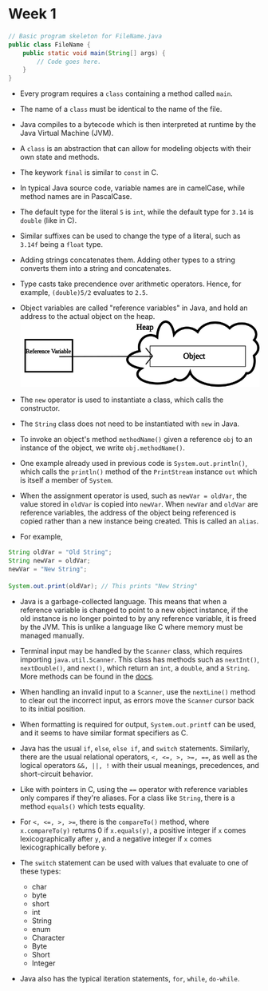 # Week 1

```java
// Basic program skeleton for FileName.java
public class FileName {
    public static void main(String[] args) {
        // Code goes here.
    }
}
```

* Every program requires a `class` containing a method called `main`.

* The name of a `class` must be identical to the name of the file.

* Java compiles to a bytecode which is then interpreted at runtime by the Java Virtual Machine (JVM).

* A `class` is an abstraction that can allow for modeling objects with their own state and methods.

* The keywork `final` is similar to `const` in C.

* In typical Java source code, variable names are in camelCase, while method names are in PascalCase.

* The default type for the literal `5` is `int`, while the default type for `3.14` is `double` (like in C).

* Similar suffixes can be used to change the type of a literal, such as `3.14f` being a `float` type.

* Adding strings concatenates them. Adding other types to a string converts them into a string and concatenates.

* Type casts take precendence over arithmetic operators. Hence, for example, `(double)5/2` evaluates to `2.5`.

* Object variables are called "reference variables" in Java, and hold an address to the actual object on the heap.
![Reference variable pointing to an object on the heap.](./Week1/reference_variable.svg)

* The `new` operator is used to instantiate a class, which calls the constructor.

* The `String` class does not need to be instantiated with `new` in Java.

* To invoke an object's method `methodName()` given a reference `obj` to an instance of the object, we write `obj.methodName()`.

* One example already used in previous code is `System.out.println()`, which calls the `println()` method of the `PrintStream` instance `out` which is itself a member of `System`.

* When the assignment operator is used, such as `newVar = oldVar`, the value stored in `oldVar` is copied into `newVar`. When `newVar` and `oldVar` are reference variables, the address of the object being referenced is copied rather than a new instance being created. This is called an `alias`.

* For example,

```java
String oldVar = "Old String";
String newVar = oldVar;
newVar = "New String";

System.out.print(oldVar); // This prints "New String"
```

* Java is a garbage-collected language. This means that when a reference variable is changed to point to a new object instance, if the old instance is no longer pointed to by any reference variable, it is freed by the JVM. This is unlike a language like C where memory must be managed manually.

* Terminal input may be handled by the `Scanner` class, which requires importing `java.util.Scanner`. This class has methods such as `nextInt()`, `nextDouble()`, and `next()`, which return an `int`, a `double`, and a `String`. More methods can be found in the [docs](https://docs.oracle.com/en/java/javase/22/docs/api/java.base/java/util/Scanner.html).

* When handling an invalid input to a `Scanner`, use the `nextLine()` method to clear out the incorrect input, as errors move the `Scanner` cursor back to its initial position.

* When formatting is required for output, `System.out.printf` can be used, and it seems to have similar format specifiers as C.

* Java has the usual `if`, `else`, `else if`, and `switch` statements. Similarly, there are the usual relational operators, `<, <=, >, >=, ==`, as well as the logical operators `&&, ||, !` with their usual meanings, precedences, and short-circuit behavior.

* Like with pointers in C, using the `==` operator with reference variables only compares if they're aliases. For a class like `String`, there is a method `equals()` which tests equality.

* For `<, <=, >, >=`, there is the `compareTo()` method, where `x.compareTo(y)` returns 0 if `x.equals(y)`, a positive integer if `x` comes lexicographically after `y`, and a negative integer if `x` comes lexicographically before `y`.

* The `switch` statement can be used with values that evaluate to one of these types:
    * char
    * byte
    * short
    * int
    * String
    * enum
    * Character
    * Byte
    * Short
    * Integer

* Java also has the typical iteration statements, `for`, `while`, `do-while`.